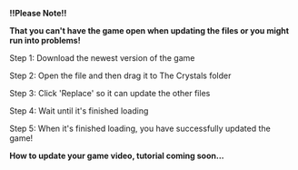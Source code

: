<b>!!Please Note!!</b>

<b>That you can't have the game open when updating the files or you might run into problems!</b>

Step 1: Download the newest version of the game

Step 2: Open the file and then drag it to The Crystals folder

Step 3: Click 'Replace' so it can update the other files

Step 4: Wait until it's finished loading

Step 5: When it's finished loading, you have successfully updated the game!

<b>How to update your game video, tutorial coming soon...</b>
